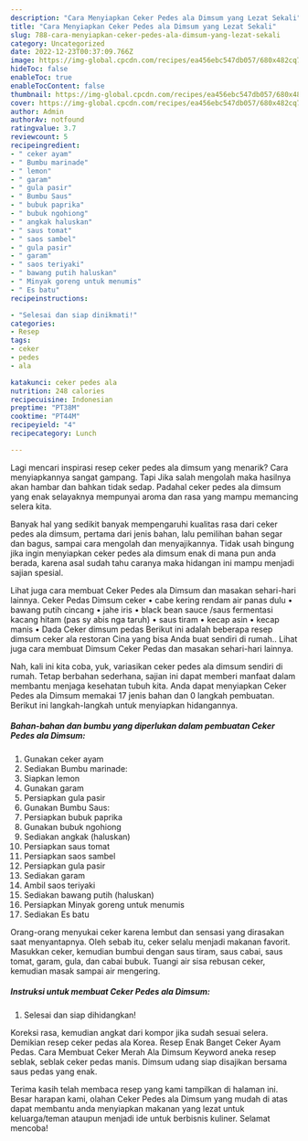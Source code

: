 ```yaml
---
description: "Cara Menyiapkan Ceker Pedes ala Dimsum yang Lezat Sekali"
title: "Cara Menyiapkan Ceker Pedes ala Dimsum yang Lezat Sekali"
slug: 788-cara-menyiapkan-ceker-pedes-ala-dimsum-yang-lezat-sekali
category: Uncategorized
date: 2022-12-23T00:37:09.766Z
image: https://img-global.cpcdn.com/recipes/ea456ebc547db057/680x482cq70/ceker-pedes-ala-dimsum-foto-resep-utama.jpg
hideToc: false
enableToc: true
enableTocContent: false
thumbnail: https://img-global.cpcdn.com/recipes/ea456ebc547db057/680x482cq70/ceker-pedes-ala-dimsum-foto-resep-utama.jpg
cover: https://img-global.cpcdn.com/recipes/ea456ebc547db057/680x482cq70/ceker-pedes-ala-dimsum-foto-resep-utama.jpg
author: Admin
authorAv: notfound
ratingvalue: 3.7
reviewcount: 5
recipeingredient:
- " ceker ayam"
- " Bumbu marinade"
- " lemon"
- " garam"
- " gula pasir"
- " Bumbu Saus"
- " bubuk paprika"
- " bubuk ngohiong"
- " angkak haluskan"
- " saus tomat"
- " saos sambel"
- " gula pasir"
- " garam"
- " saos teriyaki"
- " bawang putih haluskan"
- " Minyak goreng untuk menumis"
- " Es batu"
recipeinstructions:

- "Selesai dan siap dinikmati!"
categories:
- Resep
tags:
- ceker
- pedes
- ala

katakunci: ceker pedes ala 
nutrition: 248 calories
recipecuisine: Indonesian
preptime: "PT38M"
cooktime: "PT44M"
recipeyield: "4"
recipecategory: Lunch

---
```



Lagi mencari inspirasi resep ceker pedes ala dimsum yang menarik? Cara menyiapkannya sangat gampang. Tapi Jika salah mengolah maka hasilnya akan hambar dan bahkan tidak sedap. Padahal ceker pedes ala dimsum yang enak selayaknya mempunyai aroma dan rasa yang mampu memancing selera kita.


Banyak hal yang sedikit banyak mempengaruhi kualitas rasa dari ceker pedes ala dimsum, pertama dari jenis bahan, lalu pemilihan bahan segar dan bagus, sampai cara mengolah dan menyajikannya. Tidak usah bingung jika ingin menyiapkan ceker pedes ala dimsum enak di mana pun anda berada, karena asal sudah tahu caranya maka hidangan ini mampu menjadi sajian spesial.

Lihat juga cara membuat Ceker Pedes ala Dimsum dan masakan sehari-hari lainnya. Ceker Pedas Dimsum ceker • cabe kering rendam air panas dulu • bawang putih cincang • jahe iris • black bean sauce /saus fermentasi kacang hitam (pas sy abis nga taruh) • saus tiram • kecap asin • kecap manis • Dada Ceker dimsum pedas Berikut ini adalah beberapa resep dimsum ceker ala restoran Cina yang bisa Anda buat sendiri di rumah.. Lihat juga cara membuat Dimsum Ceker Pedas dan masakan sehari-hari lainnya.


Nah, kali ini kita coba, yuk, variasikan ceker pedes ala dimsum sendiri di rumah. Tetap berbahan sederhana, sajian ini dapat memberi manfaat dalam membantu menjaga kesehatan tubuh kita. Anda dapat menyiapkan Ceker Pedes ala Dimsum memakai 17 jenis bahan dan 0 langkah pembuatan. Berikut ini langkah-langkah untuk menyiapkan hidangannya.

<!--inarticleads1-->

##### Bahan-bahan dan bumbu yang diperlukan dalam pembuatan Ceker Pedes ala Dimsum:

1. Gunakan  ceker ayam
1. Sediakan  Bumbu marinade:
1. Siapkan  lemon
1. Gunakan  garam
1. Persiapkan  gula pasir
1. Gunakan  Bumbu Saus:
1. Persiapkan  bubuk paprika
1. Gunakan  bubuk ngohiong
1. Sediakan  angkak (haluskan)
1. Persiapkan  saus tomat
1. Persiapkan  saos sambel
1. Persiapkan  gula pasir
1. Sediakan  garam
1. Ambil  saos teriyaki
1. Sediakan  bawang putih (haluskan)
1. Persiapkan  Minyak goreng untuk menumis
1. Sediakan  Es batu


Orang-orang menyukai ceker karena lembut dan sensasi yang dirasakan saat menyantapnya. Oleh sebab itu, ceker selalu menjadi makanan favorit. Masukkan ceker, kemudian bumbui dengan saus tiram, saus cabai, saus tomat, garam, gula, dan cabai bubuk. Tuangi air sisa rebusan ceker, kemudian masak sampai air mengering. 

<!--inarticleads2-->

##### Instruksi untuk membuat Ceker Pedes ala Dimsum:


1. Selesai dan siap dihidangkan!

Koreksi rasa, kemudian angkat dari kompor jika sudah sesuai selera. Demikian resep ceker pedas ala Korea. Resep Enak Banget Ceker Ayam Pedas. Cara Membuat Ceker Merah Ala Dimsum Keyword aneka resep seblak, seblak ceker pedas manis. Dimsum udang siap disajikan bersama saus pedas yang enak. 

Terima kasih telah membaca resep yang kami tampilkan di halaman ini. Besar harapan kami, olahan Ceker Pedes ala Dimsum yang mudah di atas dapat membantu anda menyiapkan makanan yang lezat untuk keluarga/teman ataupun menjadi ide untuk berbisnis kuliner. Selamat mencoba!
